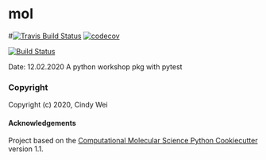 mol
==============================
[//]: # (Badges)
#[![Travis Build Status](https://travis-ci.com/REPLACE_WITH_OWNER_ACCOUNT/mol.svg?branch=master)](https://travis-ci.com/REPLACE_WITH_OWNER_ACCOUNT/mol)
[![codecov](https://codecov.io/gh/REPLACE_WITH_OWNER_ACCOUNT/mol/branch/master/graph/badge.svg)](https://codecov.io/gh/REPLACE_WITH_OWNER_ACCOUNT/mol/branch/master)

[![Build Status](https://travis-ci.org/TzuTingWei/mol.svg?branch=master)](https://travis-ci.org/TzuTingWei/mol)

Date: 12.02.2020
A python workshop pkg with pytest

### Copyright

Copyright (c) 2020, Cindy Wei


#### Acknowledgements
 
Project based on the 
[Computational Molecular Science Python Cookiecutter](https://github.com/molssi/cookiecutter-cms) version 1.1.
